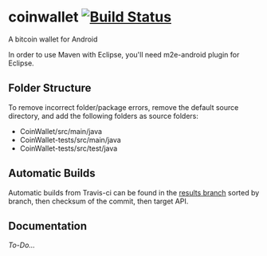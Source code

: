 coinwallet [![Build Status](https://travis-ci.org/cwallet/coinwallet.png?branch=master)](https://travis-ci.org/cwallet/coinwallet)
==========

A bitcoin wallet for Android

In order to use Maven with Eclipse, you'll need m2e-android plugin for Eclipse.


## Folder Structure ##
To remove incorrect folder/package errors, remove the default source directory, and add the following folders as source folders:
 - CoinWallet/src/main/java
 - CoinWallet-tests/src/main/java
 - CoinWallet-tests/src/test/java

## Automatic Builds ##
Automatic builds from Travis-ci can be found in the [results branch](https://github.com/cwallet/coinwallet/tree/results/ "Automatic Builds") sorted by branch, then checksum of the commit, then target API.

## Documentation ##
_To-Do..._
